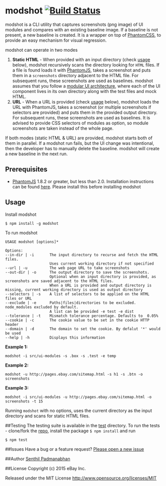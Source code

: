 # modshot [![Build Status](https://travis-ci.org/eBay/modshot.svg)](https://travis-ci.org/eBay/modshot)
modshot is a CLI utility that captures screenshots (png image) of UI modules and compares with an existing baseline image. If a baseline is not present, a new baseline is created. It is a wrapper on top of [PhantomCSS](https://github.com/Huddle/PhantomCSS), to provide an easy mechanism for visual regression. 

modshot can operate in two modes

1. **Static HTML** - When provided with an input directory (check [usage](#usage) below), modshot recursively scans the directory looking for `HTML` files. If a file is found loads it with [PhantomJS](http://phantomjs.org/), takes a screenshot and puts them in a `screenshots` directory adjacent to the HTML file. For subsequent runs, these screenshots are used as baselines. modshot assumes that you follow a [modular UI architecture](http://www.ebaytechblog.com/2014/10/02/dont-build-pages-build-modules/), where each of the UI component lives in its own directory along with the test files and mock HTML. 
2. **URL** - When a URL is provided (check [usage](#usage) below), modshot loads the URL with PhantomJS, takes a screenshot (or multiple screenshots if selectors are provided) and puts them in the provided output directory. For subsequent runs, these screenshots are used as baselines. It is advised to provide CSS selectors of modules as option, so module screenshots are taken instead of the whole page.

If both modes (static HTML & URL) are provided, modshot starts both of them in parallel. If a modshot run fails, but the UI change was intentional, then the developer has to manually delete the baseline. modshot will create a new baseline in the next run.

## Prerequisites
* [PhantomJS](http://phantomjs.org/) 1.8.2 or greater, but less than 2.0. Installation instructions can be found [here](http://phantomjs.org/download.html). Please install this before installing modshot
 
## Usage
Install modshot
```
$ npm install -g modshot
```
To run modshot
```
USAGE modshot [options]*

Options:
--in-dir | -i       The input directory to recurse and fetch the HTML files. 
                    Uses current working directory if not specified
--url | -u          The web page URL to take screenshots
--out-dir | -o      The output directory to save the screenshots. 
                    Optional when an input directory is provided, as screenshots are saved adjacent to the HTML files.
                    When a URL is provided and output directory is missing, current working directory is used as output directory
--selectors | -s    A list of selectors to be applied on the HTML files or URL
--exclude | -e      Paths|files|directories to be excluded. node_modules excluded by default.
                    A list can be provided -e test -e dist
--tolerance | -t    Mismatch tolerance percentage. Defaults to  0.05%
--cookie | -c       The cookie value to be set in the cookie HTTP header
--domain | -d       The domain to set the cookie. By defalut '*' would be used
--help | -h         Displays this information
```
**Example 1:**
```
modshot -i src/ui-modules -s .box -s .test -e temp
```
**Example 2:**
```
modshot -u http://pages.ebay.com/sitemap.html -s h1 -s .btn -o screenshots
```
**Example 3:**
```
modshot -i src/ui-modules -u http://pages.ebay.com/sitemap.html -o screenshots -t 15
```
Running `modshot` with no options, uses the current directory as the input directory and scans for static HTML files.

##Testing
The testing suite is available in the [test](https://github.com/eBay/modshot/tree/master/test) directory. To run the tests - clone/fork the [repo](https://github.com/eBay/modshot), 
install the package `$ npm install` and run
```
$ npm test
```

##Issues
Have a bug or a feature request? [Please open a new issue](https://github.com/eBay/modshot/issues)

##Author
[Senthil Padmanabhan](http://senthilp.com/)

##License 
Copyright (c) 2015 eBay Inc.

Released under the MIT License
http://www.opensource.org/licenses/MIT
